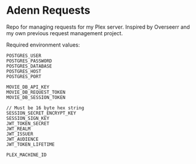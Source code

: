 # Adenn Requests

Repo for managing requests for my Plex server. Inspired by Overseerr and my own previous request management project.

Required environment values:

```
POSTGRES_USER
POSTGRES_PASSWORD
POSTGRES_DATABASE
POSTGRES_HOST
POSTGRES_PORT

MOVIE_DB_API_KEY
MOVIE_DB_REQUEST_TOKEN
MOVIE_DB_SESSION_TOKEN

// Must be 16 byte hex string
SESSION_SECRET_ENCRYPT_KEY 
SESSION_SIGN_KEY
JWT_TOKEN_SECRET
JWT_REALM
JWT_ISSUER
JWT_AUDIENCE
JWT_TOKEN_LIFETIME

PLEX_MACHINE_ID
```